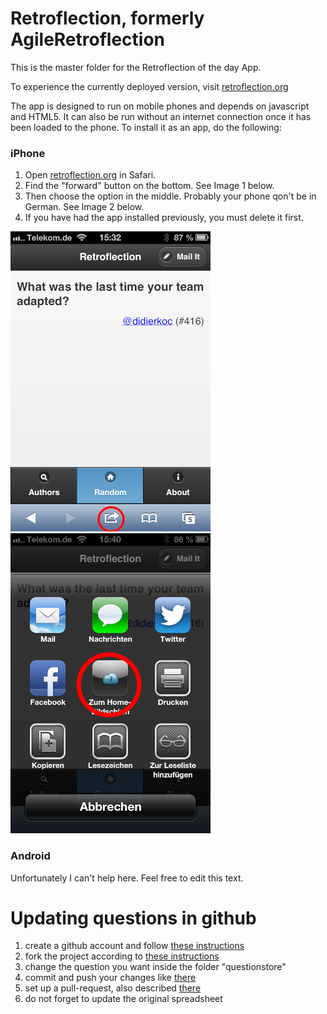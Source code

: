 Retroflection, formerly AgileRetroflection
==========================================

This is the master folder for the Retroflection of the day App.

To experience the currently deployed version, visit [retroflection.org](http://retroflection.org)

The app is designed to run on mobile phones and depends on javascript and HTML5. It can also be run without an internet connection once it has been loaded to the phone. To install it as an app, do the following:

### iPhone

1. Open [retroflection.org](http://retroflection.org) in Safari.
1. Find the "forward" button on the bottom. See Image 1 below.
1. Then choose the option in the middle. Probably your phone qon't be in German. See Image 2 below.
1. If you have had the app installed previously, you must delete it first.

![image 1](./screenshots/screen1.png) ![image 2](./screenshots/screen2.png)

### Android

Unfortunately I can't help here. Feel free to edit this text.

Updating questions in github
============================

1. create a github account and follow [these instructions](https://help.github.com/articles/set-up-git)
1. fork the project according to [these instructions](https://help.github.com/articles/fork-a-repo)
1. change the question you want inside the folder "questionstore"
1. commit and push your changes like [there](https://help.github.com/articles/fork-a-repo)
1. set up a pull-request, also described [there](https://help.github.com/articles/fork-a-repo)
1. do not forget to update the original spreadsheet

